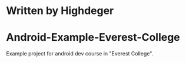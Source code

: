 # Written by Highdeger
# Android-Example-Everest-College
Example project for android dev course in "Everest College".
